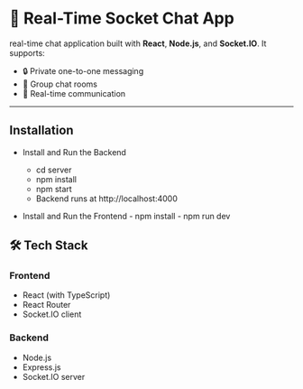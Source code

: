 # 💬 Real-Time Socket Chat App

real-time chat application built with **React**, **Node.js**, and **Socket.IO**. It supports:

- 🔒 Private one-to-one messaging
- 👥 Group chat rooms
- 🧩 Real-time communication

---
## Installation
- Install and Run the Backend
    - cd server
    - npm install
    - npm start
    - Backend runs at http://localhost:4000

- Install and Run the Frontend
      - npm install
      - npm run dev

## 🛠 Tech Stack

### Frontend
- React (with TypeScript)
- React Router
- Socket.IO client

### Backend
- Node.js
- Express.js
- Socket.IO server

